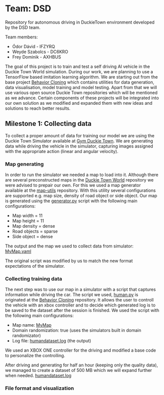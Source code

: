 # Team: DSD
Repository for autonomous driving in DuckieTown environment developed by the DSD team.

Team members:
- Ódor Dávid - IFZYRQ
- Weyde Szabolcs - DC6KRO
- Frey Dominik - AXHBUS


The goal of this project is to train and test a self driving AI vehicle in the Duckie Town World simulation. During our work, we are planning to use a TensorFlow based imitation learning algorithm. We are starting out from the base project [Behavior Cloning](https://github.com/duckietown/challenge-aido_LF-baseline-behavior-cloning) which contains utilities for data generation, data visualisation, model training and model testing. Apart from that we will use various open source Duckie Town repositories which will be mentioned as we advance. Certain components of these projects will be integrated into our own solution as we modified and expanded them with new ideas and solutions to reach better results.

## Milestone 1: Collecting data

To collect a proper amount of data for training our model we are using the Duckie Town Simulator available at [Gym Duckie Town](https://github.com/duckietown/gym-duckietown). We are generating data while driving the vehicle in the simulator, capturing images assigned with the appropriate action (linear and angular velocity).

### Map generating

In order to run the simulator we needed a map to load into it. Although there are several preconstructed maps in the [Duckie Town World](https://github.com/duckietown/duckietown-world) repository we were advised to prepair our own. For this we used a map generator available at the [map-utils](https://github.com/duckietown/map-utils) repository. With this utility several configurations are supported e.g. map size, density of road object or side object.
Our map is generated using the [generator.py](https://github.com/fdominik98/DSD-DuckieTown/blob/milestone_1/map/generator.py) script with the following main configurations:
 - Map width = 11
 - Map height = 11
 - Map density = dense
 - Road objects = sparse
 - Side object = dense
 
 The output and the map we used to collect data from simulator: [MyMap.yaml](https://github.com/fdominik98/DSD-DuckieTown/blob/milestone_1/map/MyMap.yaml)
 
 The original script was modified by us to match the new format expectations of the simulator.
 
 ### Collecting training data
 
 The next step was to use our map in a simulator with a script that captures information while driving the car. The script we used, [human.py](https://github.com/fdominik98/DSD-DuckieTown/blob/milestone_1/dataGeneration/human.py) is originated at the [Behavior Cloning](https://github.com/duckietown/challenge-aido_LF-baseline-behavior-cloning) repository. It allows the user to controll the vehicle with an xbox controller and to decide which generated log is to be saved to the dataset after the session is finished.
We used the script with the following main configurations:
- Map name: [MyMap](https://github.com/fdominik98/DSD-DuckieTown/blob/milestone_1/map/MyMap.yaml)
- Domain randomization: true (uses the simulators built in domain randomizator)
- Log file: [humandataset.log](https://drive.google.com/file/d/1aLgfToGGLPrzI_pxuOo1Tpe8u5cbcz1W/view?usp=sharing) (the output)

We used an XBOX ONE controller for the driving and modified a base code to personalize the controlling.

After driving and generating for half an hour (keeping only the quality data), we managed to create a dataset of 500 MB which we will expand further when needed. [humandataset.log](https://drive.google.com/file/d/1aLgfToGGLPrzI_pxuOo1Tpe8u5cbcz1W/view?usp=sharing)

### File format and visualization


